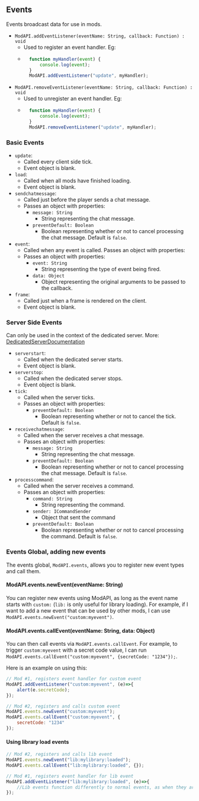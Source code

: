 ## Events
Events broadcast data for use in mods.

- `ModAPI.addEventListener(eventName: String, callback: Function) : void`
    - Used to register an event handler. Eg:
    - ```javascript
        function myHandler(event) {
            console.log(event);
        }
        ModAPI.addEventListener("update", myHandler);
        ```
- `ModAPI.removeEventListener(eventName: String, callback: Function) : void`
    - Used to unregister an event handler. Eg:
    - ```javascript
        function myHandler(event) {
            console.log(event);
        }
        ModAPI.removeEventListener("update", myHandler);
        ```

### Basic Events
- `update`:
    - Called every client side tick.
    - Event object is blank.
- `load`:
    - Called when all mods have finished loading.
    - Event object is blank.
- `sendchatmessage`:
    - Called just before the player sends a chat message.
    - Passes an object with properties:
        - `message: String`
            - String representing the chat message.
        - `preventDefault: Boolean`
            - Boolean representing whether or not to cancel processing the chat message. Default is `false`.
- `event`:
    - Called when any event is called. Passes an object with properties:
    - Passes an object with properties:
        - `event: String`
            - String representing the type of event being fired.
        - `data: Object`
            - Object representing the original arguments to be passed to the callback.
- `frame`:
    - Called just when a frame is rendered on the client.
    - Event object is blank.


### Server Side Events
Can only be used in the context of the dedicated server. More: [DedicatedServerDocumentation](dedicatedserver.md)
- `serverstart`:
    - Called when the dedicated server starts.
    - Event object is blank.
- `serverstop`:
    - Called when the dedicated server stops.
    - Event object is blank.
- `tick`:
    - Called when the server ticks.
    - Passes an object with properties:
        - `preventDefault: Boolean`
            - Boolean representing whether or not to cancel the tick. Default is `false`.
- `receivechatmessage`:
    - Called when the server receives a chat message.
    - Passes an object with properties:
        - `message: String`
            - String representing the chat message.
        - `preventDefault: Boolean`
            - Boolean representing whether or not to cancel processing the chat message. Default is `false`.
- `processcommand`:
    - Called when the server receives a command.
    - Passes an object with properties:
        - `command: String`
            - String representing the command.
        - `sender: ICommandSender`
            - Object that sent the command
        - `preventDefault: Boolean`
            - Boolean representing whether or not to cancel processing the command. Default is `false`.

### Events Global, adding new events
The events global, `ModAPI.events`, allows you to register new event types and call them.

#### ModAPI.events.newEvent(eventName: String)
You can register new events using ModAPI, as long as the event name starts with `custom:` (`lib:` is only useful for library loading). For example, if I want to add a new event that can be used by other mods, I can use `ModAPI.events.newEvent("custom:myevent")`.


#### ModAPI.events.callEvent(eventName: String, data: Object)
You can then call events via `ModAPI.events.callEvent`. For example, to trigger `custom:myevent` with a secret code value, I can run `ModAPI.events.callEvent("custom:myevent", {secretCode: "1234"});`.

Here is an example on using this:
```javascript
// Mod #1, registers event handler for custom event
ModAPI.addEventListener("custom:myevent", (e)=>{
    alert(e.secretCode);
});
```
```javascript
// Mod #2, registers and calls custom event
ModAPI.events.newEvent("custom:myevent");
ModAPI.events.callEvent("custom:myevent", {
    secretCode: "1234"
});
```

#### Using library load events
```javascript
// Mod #2, registers and calls lib event
ModAPI.events.newEvent("lib:mylibrary:loaded");
ModAPI.events.callEvent("lib:mylibrary:loaded", {});
```
```javascript
// Mod #1, registers event handler for lib event
ModAPI.addEventListener("lib:mylibrary:loaded", (e)=>{
    //Lib events function differently to normal events, as when they are called once, any new event listener with automatically fire upon being registered.
});
```